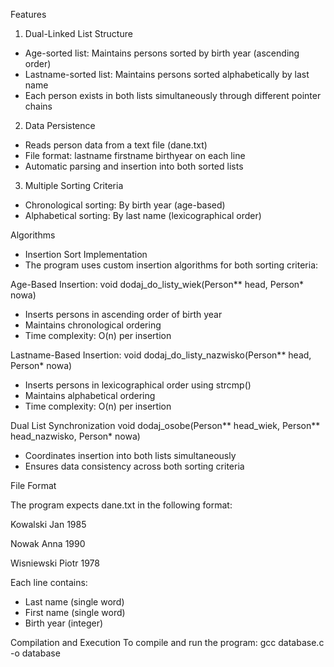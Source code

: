 Features
1. Dual-Linked List Structure
- Age-sorted list: Maintains persons sorted by birth year (ascending order)
- Lastname-sorted list: Maintains persons sorted alphabetically by last name
- Each person exists in both lists simultaneously through different pointer chains

2. Data Persistence
- Reads person data from a text file (dane.txt)
- File format: lastname firstname birthyear on each line
- Automatic parsing and insertion into both sorted lists

3. Multiple Sorting Criteria
- Chronological sorting: By birth year (age-based)
- Alphabetical sorting: By last name (lexicographical order)


Algorithms
- Insertion Sort Implementation
- The program uses custom insertion algorithms for both sorting criteria:

Age-Based Insertion: void dodaj_do_listy_wiek(Person** head, Person* nowa)
- Inserts persons in ascending order of birth year
- Maintains chronological ordering
- Time complexity: O(n) per insertion

Lastname-Based Insertion: void dodaj_do_listy_nazwisko(Person** head, Person* nowa)
- Inserts persons in lexicographical order using strcmp()
- Maintains alphabetical ordering
- Time complexity: O(n) per insertion


Dual List Synchronization
void dodaj_osobe(Person** head_wiek, Person** head_nazwisko, Person* nowa)
- Coordinates insertion into both lists simultaneously
- Ensures data consistency across both sorting criteria


File Format

The program expects dane.txt in the following format:

Kowalski Jan 1985

Nowak Anna 1990

Wisniewski Piotr 1978

Each line contains:
- Last name (single word)
- First name (single word)
- Birth year (integer)

Compilation and Execution 
To compile and run the program: gcc database.c -o database
